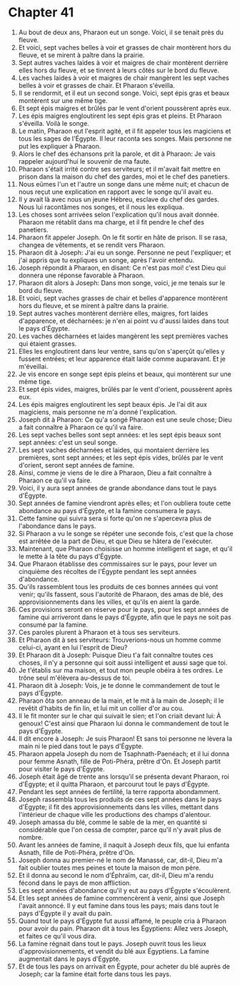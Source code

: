 # Chapter 41

1. Au bout de deux ans, Pharaon eut un songe. Voici, il se tenait près du fleuve.
2. Et voici, sept vaches belles à voir et grasses de chair montèrent hors du fleuve, et se mirent à paître dans la prairie.
3. Sept autres vaches laides à voir et maigres de chair montèrent derrière elles hors du fleuve, et se tinrent à leurs côtés sur le bord du fleuve.
4. Les vaches laides à voir et maigres de chair mangèrent les sept vaches belles à voir et grasses de chair. Et Pharaon s'éveilla.
5. Il se rendormit, et il eut un second songe. Voici, sept épis gras et beaux montèrent sur une même tige.
6. Et sept épis maigres et brûlés par le vent d'orient poussèrent après eux.
7. Les épis maigres engloutirent les sept épis gras et pleins. Et Pharaon s'éveilla. Voilà le songe.
8. Le matin, Pharaon eut l'esprit agité, et il fit appeler tous les magiciens et tous les sages de l'Égypte. Il leur raconta ses songes. Mais personne ne put les expliquer à Pharaon.
9. Alors le chef des échansons prit la parole, et dit à Pharaon: Je vais rappeler aujourd'hui le souvenir de ma faute.
10. Pharaon s'était irrité contre ses serviteurs; et il m'avait fait mettre en prison dans la maison du chef des gardes, moi et le chef des panetiers.
11. Nous eûmes l'un et l'autre un songe dans une même nuit; et chacun de nous reçut une explication en rapport avec le songe qu'il avait eu.
12. Il y avait là avec nous un jeune Hébreu, esclave du chef des gardes. Nous lui racontâmes nos songes, et il nous les expliqua.
13. Les choses sont arrivées selon l'explication qu'il nous avait donnée. Pharaon me rétablit dans ma charge, et il fit pendre le chef des panetiers.
14. Pharaon fit appeler Joseph. On le fit sortir en hâte de prison. Il se rasa, changea de vêtements, et se rendit vers Pharaon.
15. Pharaon dit à Joseph: J'ai eu un songe. Personne ne peut l'expliquer; et j'ai appris que tu expliques un songe, après l'avoir entendu.
16. Joseph répondit à Pharaon, en disant: Ce n'est pas moi! c'est Dieu qui donnera une réponse favorable à Pharaon.
17. Pharaon dit alors à Joseph: Dans mon songe, voici, je me tenais sur le bord du fleuve.
18. Et voici, sept vaches grasses de chair et belles d'apparence montèrent hors du fleuve, et se mirent à paître dans la prairie.
19. Sept autres vaches montèrent derrière elles, maigres, fort laides d'apparence, et décharnées: je n'en ai point vu d'aussi laides dans tout le pays d'Égypte.
20. Les vaches décharnées et laides mangèrent les sept premières vaches qui étaient grasses.
21. Elles les engloutirent dans leur ventre, sans qu'on s'aperçût qu'elles y fussent entrées; et leur apparence était laide comme auparavant. Et je m'éveillai.
22. Je vis encore en songe sept épis pleins et beaux, qui montèrent sur une même tige.
23. Et sept épis vides, maigres, brûlés par le vent d'orient, poussèrent après eux.
24. Les épis maigres engloutirent les sept beaux épis. Je l'ai dit aux magiciens, mais personne ne m'a donné l'explication.
25. Joseph dit à Pharaon: Ce qu'a songé Pharaon est une seule chose; Dieu a fait connaître à Pharaon ce qu'il va faire.
26. Les sept vaches belles sont sept années: et les sept épis beaux sont sept années: c'est un seul songe.
27. Les sept vaches décharnées et laides, qui montaient derrière les premières, sont sept années; et les sept épis vides, brûlés par le vent d'orient, seront sept années de famine.
28. Ainsi, comme je viens de le dire à Pharaon, Dieu a fait connaître à Pharaon ce qu'il va faire.
29. Voici, il y aura sept années de grande abondance dans tout le pays d'Égypte.
30. Sept années de famine viendront après elles; et l'on oubliera toute cette abondance au pays d'Égypte, et la famine consumera le pays.
31. Cette famine qui suivra sera si forte qu'on ne s'apercevra plus de l'abondance dans le pays.
32. Si Pharaon a vu le songe se répéter une seconde fois, c'est que la chose est arrêtée de la part de Dieu, et que Dieu se hâtera de l'exécuter.
33. Maintenant, que Pharaon choisisse un homme intelligent et sage, et qu'il le mette à la tête du pays d'Égypte.
34. Que Pharaon établisse des commissaires sur le pays, pour lever un cinquième des récoltes de l'Égypte pendant les sept années d'abondance.
35. Qu'ils rassemblent tous les produits de ces bonnes années qui vont venir; qu'ils fassent, sous l'autorité de Pharaon, des amas de blé, des approvisionnements dans les villes, et qu'ils en aient la garde.
36. Ces provisions seront en réserve pour le pays, pour les sept années de famine qui arriveront dans le pays d'Égypte, afin que le pays ne soit pas consumé par la famine.
37. Ces paroles plurent à Pharaon et à tous ses serviteurs.
38. Et Pharaon dit à ses serviteurs: Trouverions-nous un homme comme celui-ci, ayant en lui l'esprit de Dieu?
39. Et Pharaon dit à Joseph: Puisque Dieu t'a fait connaître toutes ces choses, il n'y a personne qui soit aussi intelligent et aussi sage que toi.
40. Je t'établis sur ma maison, et tout mon peuple obéira à tes ordres. Le trône seul m'élèvera au-dessus de toi.
41. Pharaon dit à Joseph: Vois, je te donne le commandement de tout le pays d'Égypte.
42. Pharaon ôta son anneau de la main, et le mit à la main de Joseph; il le revêtit d'habits de fin lin, et lui mit un collier d'or au cou.
43. Il le fit monter sur le char qui suivait le sien; et l'on criait devant lui: À genoux! C'est ainsi que Pharaon lui donna le commandement de tout le pays d'Égypte.
44. Il dit encore à Joseph: Je suis Pharaon! Et sans toi personne ne lèvera la main ni le pied dans tout le pays d'Égypte.
45. Pharaon appela Joseph du nom de Tsaphnath-Paenéach; et il lui donna pour femme Asnath, fille de Poti-Phéra, prêtre d'On. Et Joseph partit pour visiter le pays d'Égypte.
46. Joseph était âgé de trente ans lorsqu'il se présenta devant Pharaon, roi d'Égypte; et il quitta Pharaon, et parcourut tout le pays d'Égypte.
47. Pendant les sept années de fertilité, la terre rapporta abondamment.
48. Joseph rassembla tous les produits de ces sept années dans le pays d'Égypte; il fit des approvisionnements dans les villes, mettant dans l'intérieur de chaque ville les productions des champs d'alentour.
49. Joseph amassa du blé, comme le sable de la mer, en quantité si considérable que l'on cessa de compter, parce qu'il n'y avait plus de nombre.
50. Avant les années de famine, il naquit à Joseph deux fils, que lui enfanta Asnath, fille de Poti-Phéra, prêtre d'On.
51. Joseph donna au premier-né le nom de Manassé, car, dit-il, Dieu m'a fait oublier toutes mes peines et toute la maison de mon père.
52. Et il donna au second le nom d'Éphraïm, car, dit-il, Dieu m'a rendu fécond dans le pays de mon affliction.
53. Les sept années d'abondance qu'il y eut au pays d'Égypte s'écoulèrent.
54. Et les sept années de famine commencèrent à venir, ainsi que Joseph l'avait annoncé. Il y eut famine dans tous les pays; mais dans tout le pays d'Égypte il y avait du pain.
55. Quand tout le pays d'Égypte fut aussi affamé, le peuple cria à Pharaon pour avoir du pain. Pharaon dit à tous les Égyptiens: Allez vers Joseph, et faites ce qu'il vous dira.
56. La famine régnait dans tout le pays. Joseph ouvrit tous les lieux d'approvisionnements, et vendit du blé aux Égyptiens. La famine augmentait dans le pays d'Égypte.
57. Et de tous les pays on arrivait en Égypte, pour acheter du blé auprès de Joseph; car la famine était forte dans tous les pays.

